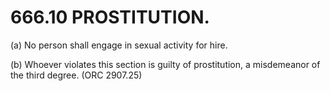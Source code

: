 666.10 PROSTITUTION.
====================

​(a) No person shall engage in sexual activity for hire.

​(b) Whoever violates this section is guilty of prostitution, a
misdemeanor of the third degree. (ORC 2907.25)
